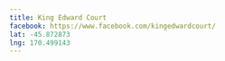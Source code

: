 ```yaml
---
title: King Edward Court
facebook: https://www.facebook.com/kingedwardcourt/
lat: -45.872873
lng: 170.499143
---
```

